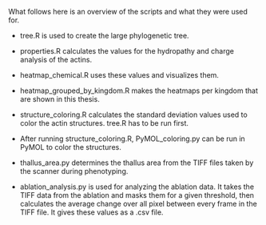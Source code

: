What follows here is an overview of the scripts and what they were used for.

-	tree.R is used to create the large phylogenetic tree.

-	properties.R calculates the values for the hydropathy and charge analysis of the actins.

-	heatmap_chemical.R uses these values and visualizes them.

-	heatmap_grouped_by_kingdom.R makes the heatmaps per kingdom that are shown in this thesis.

-	structure_coloring.R calculates the standard deviation values used to color the actin structures. tree.R has to be run first.

-	After running structure_coloring.R, PyMOL_coloring.py can be run in PyMOL to color the structures.

-	thallus_area.py determines the thallus area from the TIFF files taken by the scanner during phenotyping.

-	ablation_analysis.py is used for analyzing the ablation data. It takes the TIFF data from the ablation and masks them for a given threshold, then calculates the average change over all pixel between every frame in the TIFF file. It gives these values as a .csv file.
